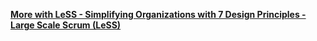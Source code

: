 [**More with LeSS -  Simplifying Organizations with 7 Design Principles - Large Scale Scrum (LeSS)**](https://less.works/blog/2020/03/02/more-with-less-seven-tools-for-simplifying-organizations.html)